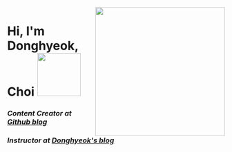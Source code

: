 <img align="right" src="https://user-images.githubusercontent.com/95459089/187596211-45b98ed1-e9b1-408d-9712-f03295bbc2f9.jpg" width="300"/>

<h1> Hi, I'm Donghyeok, Choi <img src="https://user-images.githubusercontent.com/95459089/187596575-166e1a29-7501-43ea-8955-6acf18a6344d.png" height="100"></h1>

<p>
  <em>
    <h3>
      Content Creator at 
        <a href="https://donghyeok1.github.io/">
          Github blog
        </a>
    </h3>
  </em>
  <em>
  <h3>
    Instructor at 
    <a href="https://donghyeok1.github.io/">
      Donghyeok's blog
    </a>
  </h3>
    </em>
  </em>
</p>
